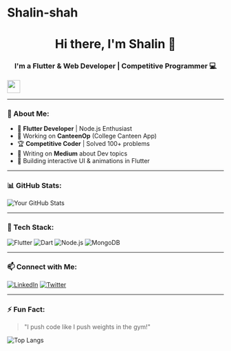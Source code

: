 # Shalin-shah
<h1 align="center">Hi there, I'm Shalin 👋</h1>
<h3 align="center">I'm a Flutter & Web Developer | Competitive Programmer 💻</h3>

<img src="https://media.giphy.com/media/hvRJCLFzcasrR4ia7z/giphy.gif" width="30">

---

### 📌 About Me:
- 🚀 **Flutter Developer** | Node.js Enthusiast
- 🎯 Working on **CanteenOp** (College Canteen App)
- 🏆 **Competitive Coder** | Solved 100+ problems
- 📰 Writing on **Medium** about Dev topics
- 🎨 Building interactive UI & animations in Flutter

---

### 📊 GitHub Stats:
![Your GitHub Stats](https://github-readme-stats.vercel.app/api?username=Shalin&show_icons=true&theme=radical)

---

### 🚀 Tech Stack:
![Flutter](https://img.shields.io/badge/Flutter-%2302569B.svg?style=flat&logo=flutter&logoColor=white)
![Dart](https://img.shields.io/badge/Dart-%230175C2.svg?style=flat&logo=dart&logoColor=white)
![Node.js](https://img.shields.io/badge/Node.js-6DA55F?style=flat&logo=node.js&logoColor=white)
![MongoDB](https://img.shields.io/badge/MongoDB-%234ea94b.svg?style=flat&logo=mongodb&logoColor=white)

---

### 📫 Connect with Me:
[![LinkedIn](https://img.shields.io/badge/LinkedIn-blue?style=flat&logo=linkedin)](https://linkedin.com/in/your-profile)
[![Twitter](https://img.shields.io/badge/Twitter-blue?style=flat&logo=twitter)](https://twitter.com/your-profile)

---

### ⚡ Fun Fact:
> "I push code like I push weights in the gym!"

![Top Langs](https://github-readme-stats.vercel.app/api/top-langs/?username=YOUR_GITHUB_USERNAME&layout=compact&theme=radical)

